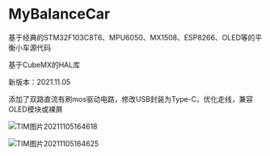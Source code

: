 # MyBalanceCar

基于经典的STM32F103C8T6、MPU6050、MX1508、ESP8266、OLED等的平衡小车源代码

基于CubeMX的HAL库

新版本：2021.11.05

添加了双路直流有刷mos驱动电路，修改USB封装为Type-C，优化走线，兼容OLED模块或裸屏

![TIM图片20211105164618](https://user-images.githubusercontent.com/23308519/140483241-11e5c510-d279-4f4e-8ece-c30ee883081f.jpg)

![TIM图片20211105164625](https://user-images.githubusercontent.com/23308519/140483262-503ea757-d5b1-41be-a3a7-41c72e5ecbb3.jpg)


